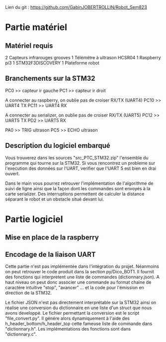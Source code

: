 Lien du git : https://github.com/GabinJOBERTROLLIN/Robot_Sem823

# Partie matériel
## Matériel requis
2 Capteurs infrarouges grooves
1 Télémétre à ultrason HCSR04
1 Raspberry pi3
1 STM32F3DISCOVERY
1 Plateforme robot


## Branchements sur la STM32
PC0 >> capteur ir gauche
PC1 >> capteur ir droit

A connecter au raspberry, on oublie pas de croiser RX/TX (UART4)
PC10 >> UART4 TX
PC11 >> UART4 RX

A connecter au serializer, on oublie pas de croiser RX/TX (UART5)
PC12 >> UART5 TX
PD2 >> UART5 RX

PA0 >> TRIG ultrason
PC5 >> ECHO ultrason

## Description du logiciel embarqué
Vous trouverez dans les sources "src_PTC_STM32.zip" l'ensemble du programme qui tourne sur la STM32.
Si vous rencontrez un probleme sur l'execution des données sur l'UART, verifier que l'UART 5 est bien en drai ouvert.

Dans le main vous pourrez retrouver l'implémentation de l'algorithme de suivi de ligne ainsi que la façon dont les commandes sont envoyés à la carte serializer.
Des interruptions permettent de calculer la distance séparant le robot et un obstacle situé devant lui.

# Partie logiciel
## Mise en place de la raspberry

## Encodage de la liaison UART
Cette partie n'est pas implémentée dans l'intégration du projet. Néanmoins on peut retrouver le code produit dans la section py/Dico_BOT1. Il fournit des fonctions qui interpretent une liste de commandes (dictionnary.json). A haut niveau on peut donc associer une commande au format chaine de caractère intuitive "stop", "avancer" ... et la code pour l'émission en direction de la STM32.

Le fichier JSON n'est pas directement interprétable sur la STM32 ainsi on réalise une conversion du dictionnaire en une liste d'un struct que nous avons developpé. Le fichier permettant la conversion est le script "file_convert.py". Il génére alors dynamiquement à l'aide des h_header_bottom/h_header_top cette fameuse liste de commande dans "dictionnary.h". Les implémentations des fonctions sont dans "dictionnary.c".